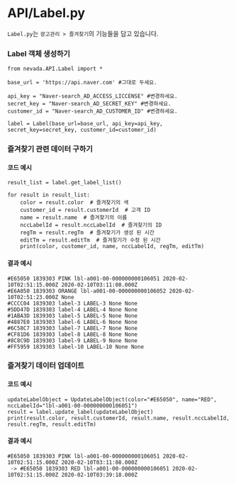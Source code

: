 # API/Label.py

`Label.py`는 `광고관리 > 즐겨찾기`의 기능들을 담고 있습니다. <br>


### Label 객체 생성하기
	from nevada.API.Label import *

	base_url = 'https://api.naver.com' #그대로 두세요.

	api_key = "Naver-search_AD_ACCESS_LICCENSE" #변경하세요.
	secret_key = "Naver-search_AD_SECRET_KEY" #변경하세요.
	customer_id = "Naver-search_AD_CUSTOMER_ID" #변경하세요.

	label = Label(base_url=base_url, api_key=api_key, secret_key=secret_key, customer_id=customer_id)


### 즐겨찾기 관련 데이터 구하기
#### 코드 예시
	result_list = label.get_label_list()

	for result in result_list:
	    color = result.color  # 즐겨찾기의 색
	    customer_id = result.customerId  # 고객 ID
	    name = result.name  # 즐겨찾기의 이름
	    nccLabelId = result.nccLabelId  # 즐겨찾기의 ID
	    regTm = result.regTm  # 즐겨찾기가 생성 된 시간
	    editTm = result.editTm  # 즐겨찾기가 수정 된 시간
	    print(color, customer_id, name, nccLabelId, regTm, editTm)


#### 결과 예시
	#E65050 1839303 PINK lbl-a001-00-000000000106051 2020-02-10T02:51:15.000Z 2020-02-10T03:11:08.000Z
    #E6A050 1839303 ORANGE lbl-a001-00-000000000106052 2020-02-10T02:51:23.000Z None
    #CCCC04 1839303 label-3 LABEL-3 None None
    #5DD47D 1839303 label-4 LABEL-4 None None
    #1ABA3D 1839303 label-5 LABEL-5 None None
    #4887E0 1839303 label-6 LABEL-6 None None
    #6C58C7 1839303 label-7 LABEL-7 None None
    #CF81D6 1839303 label-8 LABEL-8 None None
    #8C8C9D 1839303 label-9 LABEL-9 None None
    #FF5959 1839303 label-10 LABEL-10 None None
    
   
### 즐겨찾기 데이터 업데이트
#### 코드 예시
    updateLabelObject = UpdateLabelObject(color="#E65050", name="RED", nccLabelId="lbl-a001-00-000000000106051")
    result = label.update_label(updateLabelObject)
    print(result.color, result.customerId, result.name, result.nccLabelId, result.regTm, result.editTm)
    
#### 결과 예시
    #E65050 1839303 PINK lbl-a001-00-000000000106051 2020-02-10T02:51:15.000Z 2020-02-10T03:11:08.000Z
     -> #E65050 1839303 RED lbl-a001-00-000000000106051 2020-02-10T02:51:15.000Z 2020-02-10T03:39:18.000Z
    
